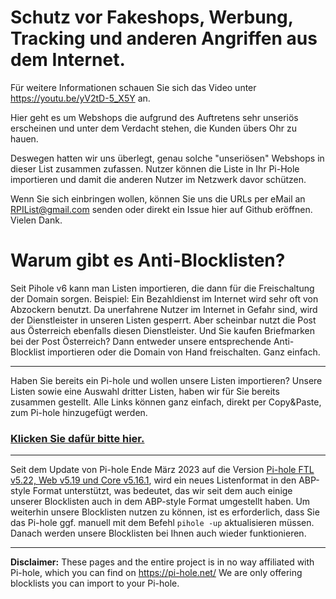 # Schutz vor Fakeshops, Werbung, Tracking und anderen Angriffen aus dem Internet.

Für weitere Informationen schauen Sie sich das Video unter https://youtu.be/yV2tD-5_X5Y an.

Hier geht es um Webshops die aufgrund des Auftretens sehr unseriös erscheinen und unter dem Verdacht stehen, die Kunden übers Ohr zu hauen.

Deswegen hatten wir uns überlegt, genau solche "unseriösen" Webshops in dieser List zusammen zufassen. Nutzer können die Liste in Ihr Pi-Hole importieren und damit die anderen Nutzer im Netzwerk davor schützen.

Wenn Sie sich einbringen wollen, können Sie uns die URLs per eMail an RPIList@gmail.com senden oder direkt ein Issue hier auf Github eröffnen. Vielen Dank. 

# Warum gibt es Anti-Blocklisten?

Seit Pihole v6 kann man Listen importieren, die dann für die Freischaltung der Domain sorgen. Beispiel: Ein Bezahldienst im Internet wird sehr oft von Abzockern benutzt. Da unerfahrene Nutzer im Internet in Gefahr sind, wird der Dienstleister in unseren Listen gesperrt. Aber scheinbar nutzt die Post aus Österreich ebenfalls diesen Dienstleister. Und Sie kaufen Briefmarken bei der Post Österreich? Dann entweder unsere entsprechende Anti-Blocklist importieren oder die Domain von Hand freischalten. Ganz einfach.

-----

Haben Sie bereits ein Pi-hole und wollen unsere Listen importieren? Unsere Listen sowie eine Auswahl dritter Listen, 
haben wir für Sie bereits zusammen gestellt. Alle Links können ganz einfach, direkt per Copy&Paste, zum Pi-hole hinzugefügt werden.

### <a href="./Blocklisten.md">Klicken Sie dafür bitte hier.</A>

-----

Seit dem Update von Pi-hole Ende März 2023 auf die Version [Pi-hole FTL v5.22, Web v5.19 und Core v5.16.1](https://pi-hole.net/blog/2023/03/22/pi-hole-ftl-v5-22-web-v5-19-and-core-v5-16-1-released/), wird ein neues Listenformat in den ABP-style Format unterstützt, was bedeutet, das wir seit dem auch einige unserer Blocklisten auch in dem ABP-style Format umgestellt haben. Um weiterhin unsere Blocklisten nutzen zu können, ist es erforderlich, dass Sie das Pi-hole ggf. manuell mit dem Befehl `pihole -up` aktualisieren müssen. Danach werden unsere Blocklisten bei Ihnen auch wieder funktionieren.

-----

**Disclaimer:** These pages and the entire project is in no way affiliated with Pi-hole, which you can find on https://pi-hole.net/ 
We are only offering blocklists you can import to your Pi-hole.
